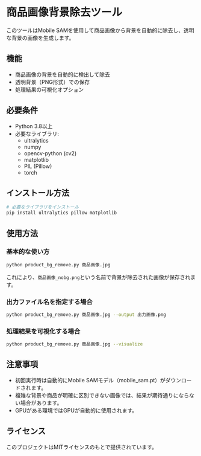 # 商品画像背景除去ツール

このツールはMobile SAMを使用して商品画像から背景を自動的に除去し、透明な背景の画像を生成します。

## 機能

- 商品画像の背景を自動的に検出して除去
- 透明背景（PNG形式）での保存
- 処理結果の可視化オプション

## 必要条件

- Python 3.8以上
- 必要なライブラリ:
  - ultralytics
  - numpy
  - opencv-python (cv2)
  - matplotlib
  - PIL (Pillow)
  - torch

## インストール方法

```bash
# 必要なライブラリをインストール
pip install ultralytics pillow matplotlib
```

## 使用方法

### 基本的な使い方

```bash
python product_bg_remove.py 商品画像.jpg
```

これにより、`商品画像_nobg.png`という名前で背景が除去された画像が保存されます。

### 出力ファイル名を指定する場合

```bash
python product_bg_remove.py 商品画像.jpg --output 出力画像.png
```

### 処理結果を可視化する場合

```bash
python product_bg_remove.py 商品画像.jpg --visualize
```

## 注意事項

- 初回実行時は自動的にMobile SAMモデル（mobile_sam.pt）がダウンロードされます。
- 複雑な背景や商品が明確に区別できない画像では、結果が期待通りにならない場合があります。
- GPUがある環境ではGPUが自動的に使用されます。

## ライセンス

このプロジェクトはMITライセンスのもとで提供されています。 